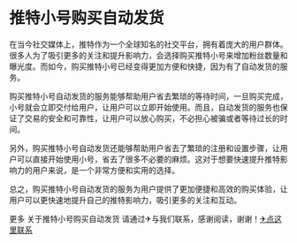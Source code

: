 # 推特小号购买自动发货

在当今社交媒体上，推特作为一个全球知名的社交平台，拥有着庞大的用户群体。很多人为了吸引更多的关注和提升影响力，会选择购买推特小号来增加粉丝数量和曝光度。而如今，购买推特小号已经变得更加方便和快捷，因为有了自动发货的服务。

购买推特小号自动发货的服务能够帮助用户省去繁琐的等待时间，一旦购买完成，小号就会立即交付给用户，让用户可以立即开始使用。而且，自动发货的服务也保证了交易的安全和可靠性，让用户可以放心购买，不必担心被骗或者等待过长的时间。

另外，购买推特小号自动发货还能够帮助用户省去了繁琐的注册和设置步骤，让用户可以直接开始使用小号，省去了很多不必要的麻烦。这对于想要快速提升推特影响力的用户来说，是一个非常方便和实用的选择。

总之，购买推特小号自动发货的服务为用户提供了更加便捷和高效的购买体验，让用户可以更快速地提升自己的推特影响力，吸引更多的关注和互动。

更多 关于推特小号购买自动发货 请通过✈与我们联系，感谢阅读，谢谢！[✈点这里联系](https://w.k02.cc)
